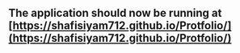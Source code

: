 
 ## The application should now be running at [https://shafisiyam712.github.io/Protfolio/](https://shafisiyam712.github.io/Protfolio/)



